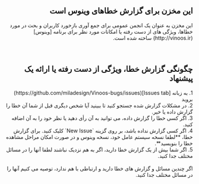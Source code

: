## <div dir="rtl">این مخزن برای گزارش خطاهای وینوس است</div>

<div dir="rtl">این مخزن به عنوان یک انجمن عمومی برای جمع آوری بازخورد کاربران و بحث در مورد خطاها، ویژگی های از دست رفته یا امکانات مورد نظر برای برنامه [وینوس](http://vinoos.ir) ساخته شده است. </div>
<br>
<br>

## <div dir="rtl">چگونگی گزارش خطا، ویژگی از دست رفته یا ارائه یک پیشنهاد</div>

<div dir="rtl">1. به زبانه [Issues tab](https://github.com/miladesign/Vinoos-bugs/issues) بروید</div>
<div dir="rtl">2. در مشکلات گزارش شده جستجو کنید تا ببینید آیا شخص دیگری قبل از شما آن خطا را گزارش داده یا خیر.</div>
<div dir="rtl">3. اگر کسی خطا را گزارش داده، می توانید به آن رأی دهید یا نظر خود را به آن اضافه کنید.</div>
<div dir="rtl">4. اگر کسی گزارش نداده باشد، بر روی گزینه `New Issue` کلیک کنید. برای گزارش خطا، **لطفا نسخه سیستم عامل خود، نسخه وینوس و در صورت امکان مراحل مشاهده خطا را بنویسید**.</div>
<div dir="rtl">5. اگر شما بیش از یک گزارش خطا دارید، اگر به هم نزدیک نباشند لطفا آنها را در مسائل مختلف جدا کنید.</div>
<br>
<div dir="rtl">اگر چندین مسائل و گزارش های خطا دارید و ارتباطی با هم ندارد، توصیه می کنیم آنها را در مسائل مختلف جدا کنید.</div>
